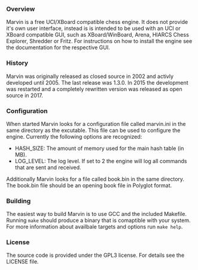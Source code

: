 ### Overview

Marvin is a free UCI/XBoard compatible chess engine. It does not provide it's own user interface, instead is is intended to be used with an UCI or XBoard compatible GUI, such as XBoard/WinBoard, Arena, HIARCS Chess Explorer, Shredder or Fritz. For instructions on how to install the engine see the documentation for the respective GUI.

### History

Marvin was originally released as closed source in 2002 and activly developed until 2005. The last release was 1.3.0. In 2015 the development was restarted and a completely rewritten version was released as open source in 2017.

### Configuration

When started Marvin looks for a configuration file called marvin.ini in the same directory as the excutable. This file can be used to configure the engine. Currently the following options are recognized:
* HASH_SIZE: The amount of memory used for the main hash table (in MB).
* LOG_LEVEL: The log level. If set to 2 the engine will log all commands that are sent and received.

Additionally Marvin looks for a file called book.bin in the same directory. The book.bin file should be an opening book file in Polyglot format.

### Building

The easiest way to build Marvin is to use GCC and the included Makefile. Running `make` should produce a binary that is comaptible with your system. For more information about availbale targets and options run `make help`.

### License

The source code is provided under the GPL3 license. For details see the LICENSE file.
